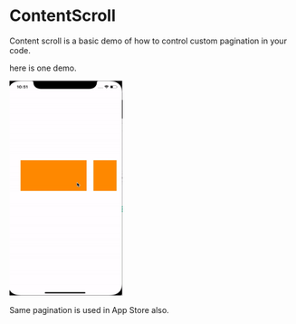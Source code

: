 # ContentScroll

Content scroll is a basic demo of how to control custom pagination in your code. 

here is one demo. 

<img src="https://github.com/Nautiyalsachin/ContentScroll/blob/master/ezgif.com-video-to-gif-3.gif" width="200" height="380" />

Same pagination is used in App Store also. 
